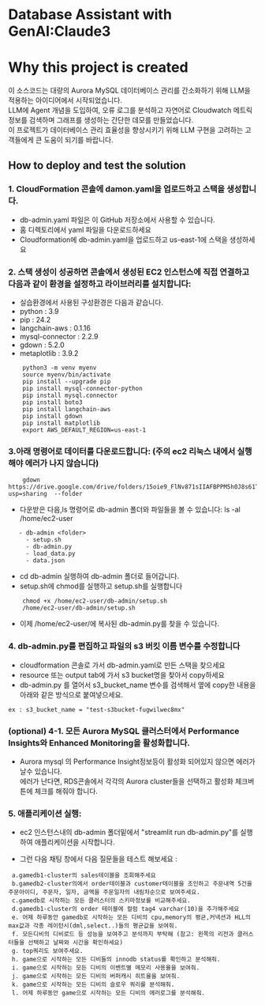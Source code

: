 # Database Assistant with GenAI:Claude3

# **Why this project is created**
이 소스코드는 대량의 Aurora MySQL 데이터베이스 관리를 간소화하기 위해 LLM을 적용하는 아이디어에서 시작되었습니다.<br>
LLM에 Agent 개념을 도입하여, 오류 로그를 분석하고 자연어로 Cloudwatch 메트릭 정보를 검색하며 그래프를 생성하는 간단한 데모를 만들었습니다.<br>
이 프로젝트가 데이터베이스 관리 효율성을 향상시키기 위해 LLM 구현을 고려하는 고객들에게 큰 도움이 되기를 바랍니다.<br>

## **How to deploy and test the solution**

### 1. CloudFormation 콘솔에 damon.yaml을 업로드하고 스택을 생성합니다.
- db-admin.yaml 파일은 이 GitHub 저장소에서 사용할 수 있습니다.
- 홈 디렉토리에서 yaml 파일을 다운로드하세요
- Cloudformation에 db-admin.yaml을 업로드하고 us-east-1에 스택을 생성하세요

### 2. 스택 생성이 성공하면 콘솔에서 생성된 EC2 인스턴스에 직접 연결하고 다음과 같이 환경을 설정하고 라이브러리를 설치합니다:
- 실습환경에서 사용된 구성환경은 다음과 같습니다.
- python : 3.9
- pip : 24.2
- langchain-aws : 0.1.16
- mysql-connector : 2.2.9
- gdown : 5.2.0
- metaplotlib : 3.9.2
```
    python3 -m venv myenv      
    source myenv/bin/activate  
    pip install --upgrade pip
    pip install mysql-connector-python
    pip install mysql.connector
    pip install boto3       
    pip install langchain-aws
    pip install gdown
    pip install matplotlib
    export AWS_DEFAULT_REGION=us-east-1
```

### 3.아래 명령어로 데이터를 다운로드합니다: (주의 ec2 리눅스 내에서 실행해야 에러가 나지 않습니다)
```        
    gdown https://drive.google.com/drive/folders/15oie9_FlNv871sIIAFBPPM5h0J8s61TU?usp=sharing  --folder
```
- 다운받은 다음,ls 명령어로 db-admin 폴더와 파일들을 볼 수 있습니다: ls -al /home/ec2-user <br>
```
   - db-admin <folder>
     - setup.sh 
     - db-admin.py
     - load_data.py
     - data.json
```
- cd db-admin 실행하여 db-admin 폴더로 들어갑니다. <br>        
- setup.sh에 chmod를 실행하고 setup.sh를 실행합니다 <br>
```
    chmod +x /home/ec2-user/db-admin/setup.sh
    /home/ec2-user/db-admin/setup.sh
```
- 이제 /home/ec2-user/에 복사된 db-admin.py를 찾을 수 있습니다.<br>

### 4. db-admin.py를 편집하고 파일의 s3 버킷 이름 변수를 수정합니다

- cloudformation 콘솔로 가서 db-admin.yaml로 만든 스택을 찾으세요 <br>
- resource 또는 output tab에 가서 s3 bucket명을 찾아서 copy하세요 <br>
- db-admin.py 를 열어서 s3_bucket_name 변수를 검색해서 옆에 copy한 내용을 아래와 같은 방식으로 붙여넣으세요. <br>
```
ex : s3_bucket_name = "test-s3bucket-fugwilwec8mx" 
```

### (optional) 4-1. 모든 Aurora MySQL 클러스터에서 Performance Insights와 Enhanced Monitoring을 활성화합니다.

- Aurora mysql 의 Performance Insight정보등이 활성화 되어있지 않으면 에러가 날수 있습니다. <br>
  에러가 난다면, RDS콘솔에서 각각의 Aurora cluster들을 선택하고 활성화 체크버튼에 체크를 해줘야 합니다.  <br>

    
### 5. 애플리케이션 실행:

- ec2 인스턴스내의 db-admin 폴더밑에서 "streamlit run db-admin.py"를 실행하여 애플리케이션을 시작합니다. <br>

-    그런 다음 채팅 창에서 다음 질문들을 테스트 해보세요 :<br>
   ```
    a.gamedb1-cluster의 sales테이블을 조회해주세요
    b.gamedb2-cluster의에서 order테이블과 customer테이블을 조인하고 주문내역 5건을  주문아이디, 주문자, 일자, 금액을 주문일자의 내림차순으로 보여주세요.
    c.gamedb로 시작하는 모든 클러스터의 스키마정보를 비교해주세요.
    d.gamedb1-cluster의 order 테이블에 컬럼 tag4 varchar(10)을 추가해주세요
    e. 어제 하루동안 gamedb로 시작하는 모든 디비의 cpu,memory의 평균,커넥션과 HLL의 max값과 각종 레이턴시(dml,select..)들의 평균값을 보여줘.
    f. 모든디비의 디비로드 등 성능을 보여주고 분석까지 부탁해 (참고: 왼쪽의 리전과 클러스터들을 선택하고 날짜와 시간을 확인하세요) 
    g. top쿼리도 보여주세요. 
    h. game으로 시작하는 모든 디비들의 innodb status를 확인하고 분석해줘.
    i. game으로 시작하는 모든 디비의 이벤트별 메모리 사용율을 보여줘.
    j. game으로 시작하는 모든 디비의 버퍼캐시 히트율을 보여줘.
    k. game으로 시작하는 모든 디비의 슬로우 쿼리를 분석해줘.
    l. 어제 하루동안 game으로 시작하는 모든 디비의 에러로그를 분석해줘.
   
   ```
